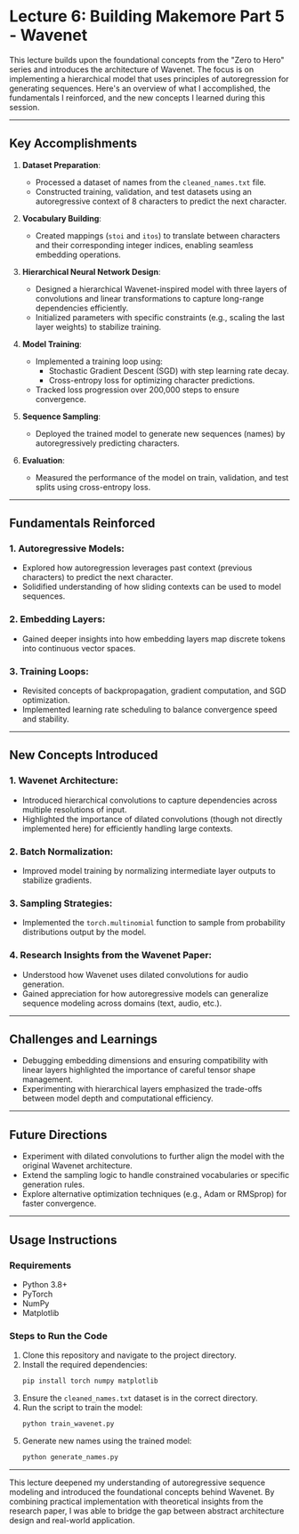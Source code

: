 # Lecture 6: Building Makemore Part 5 - Wavenet

This lecture builds upon the foundational concepts from the "Zero to Hero" series and introduces the architecture of Wavenet. The focus is on implementing a hierarchical model that uses principles of autoregression for generating sequences. Here's an overview of what I accomplished, the fundamentals I reinforced, and the new concepts I learned during this session.

---

## Key Accomplishments

1. **Dataset Preparation**:
   - Processed a dataset of names from the `cleaned_names.txt` file.
   - Constructed training, validation, and test datasets using an autoregressive context of 8 characters to predict the next character.

2. **Vocabulary Building**:
   - Created mappings (`stoi` and `itos`) to translate between characters and their corresponding integer indices, enabling seamless embedding operations.

3. **Hierarchical Neural Network Design**:
   - Designed a hierarchical Wavenet-inspired model with three layers of convolutions and linear transformations to capture long-range dependencies efficiently.
   - Initialized parameters with specific constraints (e.g., scaling the last layer weights) to stabilize training.

4. **Model Training**:
   - Implemented a training loop using:
     - Stochastic Gradient Descent (SGD) with step learning rate decay.
     - Cross-entropy loss for optimizing character predictions.
   - Tracked loss progression over 200,000 steps to ensure convergence.

5. **Sequence Sampling**:
   - Deployed the trained model to generate new sequences (names) by autoregressively predicting characters.

6. **Evaluation**:
   - Measured the performance of the model on train, validation, and test splits using cross-entropy loss.

---

## Fundamentals Reinforced

### 1. Autoregressive Models:
   - Explored how autoregression leverages past context (previous characters) to predict the next character.
   - Solidified understanding of how sliding contexts can be used to model sequences.

### 2. Embedding Layers:
   - Gained deeper insights into how embedding layers map discrete tokens into continuous vector spaces.

### 3. Training Loops:
   - Revisited concepts of backpropagation, gradient computation, and SGD optimization.
   - Implemented learning rate scheduling to balance convergence speed and stability.

---

## New Concepts Introduced

### 1. **Wavenet Architecture**:
   - Introduced hierarchical convolutions to capture dependencies across multiple resolutions of input.
   - Highlighted the importance of dilated convolutions (though not directly implemented here) for efficiently handling large contexts.

### 2. **Batch Normalization**:
   - Improved model training by normalizing intermediate layer outputs to stabilize gradients.

### 3. **Sampling Strategies**:
   - Implemented the `torch.multinomial` function to sample from probability distributions output by the model.

### 4. **Research Insights from the Wavenet Paper**:
   - Understood how Wavenet uses dilated convolutions for audio generation.
   - Gained appreciation for how autoregressive models can generalize sequence modeling across domains (text, audio, etc.).

---

## Challenges and Learnings

- Debugging embedding dimensions and ensuring compatibility with linear layers highlighted the importance of careful tensor shape management.
- Experimenting with hierarchical layers emphasized the trade-offs between model depth and computational efficiency.

---

## Future Directions

- Experiment with dilated convolutions to further align the model with the original Wavenet architecture.
- Extend the sampling logic to handle constrained vocabularies or specific generation rules.
- Explore alternative optimization techniques (e.g., Adam or RMSprop) for faster convergence.

---

## Usage Instructions

### Requirements
- Python 3.8+
- PyTorch
- NumPy
- Matplotlib

### Steps to Run the Code
1. Clone this repository and navigate to the project directory.
2. Install the required dependencies:
   ```bash
   pip install torch numpy matplotlib
   ```
3. Ensure the `cleaned_names.txt` dataset is in the correct directory.
4. Run the script to train the model:
   ```bash
   python train_wavenet.py
   ```
5. Generate new names using the trained model:
   ```bash
   python generate_names.py
   ```

---

This lecture deepened my understanding of autoregressive sequence modeling and introduced the foundational concepts behind Wavenet. By combining practical implementation with theoretical insights from the research paper, I was able to bridge the gap between abstract architecture design and real-world application.
